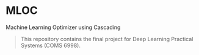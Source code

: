 # MLOC
Machine Learning Optimizer using Cascading

> This repository contains the final project for Deep Learning Practical Systems (COMS 6998). 


